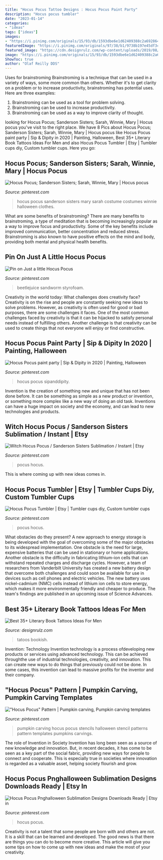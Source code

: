```yaml
---
title: "Hocus Pocus Tattoo Designs : Hocus Pocus Paint Party"
description: "Hocus pocus tumbler"
date: "2023-01-14"
categories:
- "ideas"
tags: ["ideas"]
images:
- "https://i.pinimg.com/originals/15/93/db/1593dbe6e1d62409388c2a6928645c54.jpg"
featuredImage: "https://i.pinimg.com/originals/97/38/b1/9738b197e45df3ca9ef40005d03e709a.jpg"
featured_image: "https://cdn.designrulz.com/wp-content/uploads/2019/08/Book-Tattoos-Ideas-For-Men-23.jpg"
image: "https://i.pinimg.com/originals/15/93/db/1593dbe6e1d62409388c2a6928645c54.jpg"
ShowToc: true
author: "Olaf Reilly DDS"
---
```



Uses for brainstroming
Brainstroming is a technique that can be used in a variety of ways, some more common than others. Whether it's to get clarity on a problem or to increase productivity, brainstroming has potential uses. Here are three examples: 

1) Brainstroming can be used as a tool for problem solving.
2) Brainstroming can be used to increase productivity.
3) Brainstroming can be used as a way to improve clarity of thought.

	

		
looking for Hocus Pocus; Sanderson Sisters; Sarah, Winnie, Mary | Hocus pocus you've visit to the right place. We have 8 Pics about Hocus Pocus; Sanderson Sisters; Sarah, Winnie, Mary | Hocus pocus like Hocus Pocus paint party | Sip &amp; Dipity in 2020 | Painting, Halloween, Best 35+ Literary Book Tattoos Ideas For Men and also Hocus Pocus Tumbler | Etsy | Tumbler cups diy, Custom tumbler cups. Here you go:
		
    
## Hocus Pocus; Sanderson Sisters; Sarah, Winnie, Mary | Hocus Pocus

<img loading=lazy src="https://i.pinimg.com/originals/ed/9a/23/ed9a23a990df013c22f5ef39468b5318.jpg" onerror="this.onerror=null;this.src='https://tse4.mm.bing.net/th?id=OIP.udLU1KxgtZyD8KjglQhPCwHaJ4&amp;pid=15.1';" alt="Hocus Pocus; Sanderson Sisters; Sarah, Winnie, Mary | Hocus pocus">

_Source: pinterest.com_

>hocus pocus sanderson sisters mary sarah costume costumes winnie halloween clothes. 

	

What are some benefits of brainstroming?
There are many benefits to brainstroming, a type of meditation that is becoming increasingly popular as a way to improve focus and productivity. Some of the key benefits include improved communication, better concentration and reduced stress. Brainstroming is also known to have positive effects on the mind and body, providing both mental and physical health benefits.

    
## Pin On Just A Little Hocus Pocus

<img loading=lazy src="https://i.pinimg.com/736x/23/35/b3/2335b395a99c2aaf94fe59213ef59d51.jpg" onerror="this.onerror=null;this.src='https://tse4.mm.bing.net/th?id=OIP.cToNTUzBeRqvynmaInBKRAAAAA&amp;pid=15.1';" alt="Pin on Just a little Hocus Pocus">

_Source: pinterest.com_

>beetlejuice sandworm styrofoam. 

	

Creativity in the world today: What challenges does creativity face?
Creativity is on the rise and people are constantly seeking new ideas to solve problems. However, as creativity is often used for good or bad purposes, there are some challenges it faces. One of the most common challenges faced by creativity is that it can be hijacked to satisfy personal needs instead of fulfilling others. Another challenge is that creativity can be used to create things that not everyone will enjoy or find constructive.

    
## Hocus Pocus Paint Party | Sip &amp; Dipity In 2020 | Painting, Halloween

<img loading=lazy src="https://i.pinimg.com/736x/0f/67/50/0f6750db57127a4f2112af18c48c2166.jpg" onerror="this.onerror=null;this.src='https://tse4.mm.bing.net/th?id=OIP.T81XA9Z0Uat-Zgo8F1RmEAHaMi&amp;pid=15.1';" alt="Hocus Pocus paint party | Sip &amp; Dipity in 2020 | Painting, Halloween">

_Source: pinterest.com_

>hocus pocus sipanddipity. 

	

Invention is the creation of something new and unique that has not been done before. It can be something as simple as a new product or invention, or something more complex like a new way of doing an old task. Inventions can have a huge impact on society and the economy, and can lead to new technologies and products.

    
## Witch Hocus Pocus / Sanderson Sisters Sublimation / Instant | Etsy

<img loading=lazy src="https://i.pinimg.com/originals/15/93/db/1593dbe6e1d62409388c2a6928645c54.jpg" onerror="this.onerror=null;this.src='https://tse3.mm.bing.net/th?id=OIP.d72-yfLsrgSEXZYsVnYbSgHaH9&amp;pid=15.1';" alt="Witch Hocus Pocus / Sanderson Sisters Sublimation / Instant | Etsy">

_Source: pinterest.com_

>pocus hocus. 

	

This is where coming up with new ideas comes in.

    
## Hocus Pocus Tumbler | Etsy | Tumbler Cups Diy, Custom Tumbler Cups

<img loading=lazy src="https://i.pinimg.com/originals/5f/ed/f6/5fedf649f24a0f8ebf0d06816258b3c5.jpg" onerror="this.onerror=null;this.src='https://tse4.mm.bing.net/th?id=OIP.mZd1-so0rOnWFVCdGs8dfAHaLx&amp;pid=15.1';" alt="Hocus Pocus Tumbler | Etsy | Tumbler cups diy, Custom tumbler cups">

_Source: pinterest.com_

>pocus hocus. 

	

What obstacles do they present?
A new approach to energy storage is being developed with the goal of overcoming some of the major obstacles to its widespread implementation. One obstacle is the need for large, expensive batteries that can be used in stationary or home applications. Another obstacle is the difficulty in fabricating lithium-ion cells that can withstand repeated charges and discharge cycles. However, a team of researchers from Vanderbilt University has created a new battery design that overcome both challenges and could soon be available for use in devices such as cell phones and electric vehicles. The new battery uses nickel-cadmium (NMC) cells instead of lithium ion cells to store energy, which makes it more environmentally friendly and cheaper to produce. The team's findings are published in an upcoming issue of Science Advances.

    
## Best 35+ Literary Book Tattoos Ideas For Men

<img loading=lazy src="https://cdn.designrulz.com/wp-content/uploads/2019/08/Book-Tattoos-Ideas-For-Men-23.jpg" onerror="this.onerror=null;this.src='https://tse4.mm.bing.net/th?id=OIP.X14LN9APC93hH0vCYHm_zwHaHa&amp;pid=15.1';" alt="Best 35+ Literary Book Tattoos Ideas For Men">

_Source: designrulz.com_

>tatoos bookish. 

	

Invention: Technology
Invention technology is a process ofdeveloping new products or services using advanced technology. This can be achieved throughthe use of industrial technologies, creativity, and innovation. This can create new ways to do things that previously could not be done. In some cases, this invention can lead to massive profits for the inventor and their company.

    
## &quot;Hocus Pocus&quot; Pattern | Pumpkin Carving, Pumpkin Carving Templates

<img loading=lazy src="https://i.pinimg.com/736x/8b/d5/37/8bd5374483bd1b4790ee5984e1c3b4df--halloween-signs-halloween-makeup.jpg" onerror="this.onerror=null;this.src='https://tse2.mm.bing.net/th?id=OIP.0D7xy8rc770jyleJVinvrQHaHa&amp;pid=15.1';" alt="&quot;Hocus Pocus&quot; Pattern | Pumpkin carving, Pumpkin carving templates">

_Source: pinterest.com_

>pumpkin carving hocus pocus stencils halloween stencil patterns pattern templates pumpkins carvings. 

	

The role of Invention in Society
Invention has long been seen as a source of new knowledge and innovation. But, in recent decades, it has come to be seen as a key part of the social fabric, providing new ways for people to connect and cooperate. This is especially true in societies where innovation is regarded as a valuable asset, helping society flourish and grow.

    
## Hocus Pocus Pnghalloween Sublimation Designs Downloads Ready | Etsy In

<img loading=lazy src="https://i.pinimg.com/originals/97/38/b1/9738b197e45df3ca9ef40005d03e709a.jpg" onerror="this.onerror=null;this.src='https://tse2.mm.bing.net/th?id=OIP.SR8eWDLfIkgZf2Ac8Kl4YwHaHa&amp;pid=15.1';" alt="Hocus Pocus Pnghalloween Sublimation Designs Downloads Ready | Etsy in">

_Source: pinterest.com_

>hocus pocus. 

	

Creativity is not a talent that some people are born with and others are not. It is a skill that can be learned and developed. The good news is that there are things you can do to become more creative. This article will give you some tips on how to come up with new ideas and make the most of your creativity.


